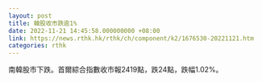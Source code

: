 ```yaml
---
layout: post
title: 韓股收市跌逾1%
date: 2022-11-21 14:45:58.000000000 +08:00
link: https://news.rthk.hk/rthk/ch/component/k2/1676530-20221121.htm
categories: rthk
---
```


南韓股市下跌。首爾綜合指數收市報2419點，跌24點，跌幅1.02%。
